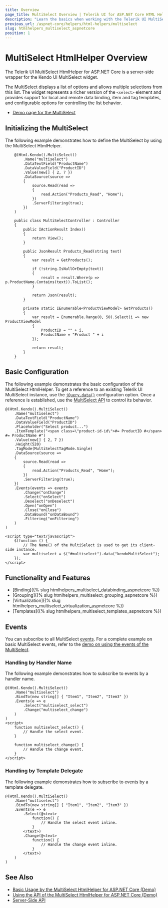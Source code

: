```yaml
---
title: Overview
page_title: MultiSelect Overview | Telerik UI for ASP.NET Core HTML Helpers
description: "Learn the basics when working with the Telerik UI MultiSelect HtmlHelper for ASP.NET Core (MVC 6 or ASP.NET Core MVC)."
previous_url: /aspnet-core/helpers/html-helpers/multiselect
slug: htmlhelpers_multiselect_aspnetcore
position: 1
---
```


# MultiSelect HtmlHelper Overview

The Telerik UI MultiSelect HtmlHelper for ASP.NET Core is a server-side wrapper for the Kendo UI MultiSelect widget.

The MultiSelect displays a list of options and allows multiple selections from this list. The widget represents a richer version of the `<select>` element and provides support for local and remote data binding, item and tag templates, and configurable options for controlling the list behavior.

* [Demo page for the MultiSelect](https://demos.telerik.com/aspnet-core/multiselect/index)

## Initializing the MultiSelect

The following example demonstrates how to define the MultiSelect by using the MultiSelect HtmlHelper.

```Razor
    @(Html.Kendo().MultiSelect()
        .Name("multiselect")
        .DataTextField("ProductName")
        .DataValueField("ProductID")
        .Value(new[] { 2, 7 })
        .DataSource(source =>
        {
            source.Read(read =>
            {
                read.Action("Products_Read", "Home");
            })
            .ServerFiltering(true);
        })
    )
```
```Controller
    public class MultiSelectController : Controller
    {
        public IActionResult Index()
        {
            return View();
        }

        public JsonResult Products_Read(string text)
        {
            var result = GetProducts();

            if (!string.IsNullOrEmpty(text))
            {
                result = result.Where(p => p.ProductName.Contains(text)).ToList();
            }

            return Json(result);
        }

        private static IEnumerable<ProductViewModel> GetProducts()
        {
            var result = Enumerable.Range(0, 50).Select(i => new ProductViewModel
            {
                ProductID = "" + i,
                ProductName = "Product " + i
            });

            return result;
        }
    }
```

## Basic Configuration

The following example demonstrates the basic configuration of the MultiSelect HtmlHelper. To get a reference to an existing Telerik UI MultiSelect instance, use the [`jQuery.data()`](http://api.jquery.com/jQuery.data/) configuration option. Once a reference is established, use the [MultiSelect API](/api/multiselect) to control its behavior.

```
@(Html.Kendo().MultiSelect()
    .Name("multiselect")
    .DataTextField("ProductName")
    .DataValueField("ProductID")
    .Placeholder("Select product...")
    .ItemTemplate("<span class=\"product-id-id\">#= ProductID #</span> #= ProductName #")
    .Value(new[] { 2, 7 })
    .Height(520)
    .TagMode(MultiSelectTagMode.Single)
    .DataSource(source =>
    {
        source.Read(read =>
        {
            read.Action("Products_Read", "Home");
        })
        .ServerFiltering(true);
    })
    .Events(events => events
        .Change("onChange")
        .Select("onSelect")
        .Deselect("onDeselect")
        .Open("onOpen")
        .Close("onClose")
        .DataBound("onDataBound")
        .Filtering("onFiltering")
    )
)

<script type="text/javascript">
    $(function () {
        // The Name() of the MultiSelect is used to get its client-side instance.
        var multiselect = $("#multiselect").data("kendoMultiSelect");
    });
</script>
```

## Functionality and Features

* [Binding]({% slug htmlhelpers_multiselect_databinding_aspnetcore %})
* [Grouping]({% slug htmlhelpers_multiselect_grouping_aspnetcore %})
* [Virtualization]({% slug htmlhelpers_multiselect_virtualization_aspnetcore %})
* [Templates]({% slug htmlhelpers_multiselect_templates_aspnetcore %})

## Events

You can subscribe to all MultiSelect [events](http://docs.telerik.com/kendo-ui/api/javascript/ui/multiselect#events). For a complete example on basic MultiSelect events, refer to the [demo on using the events of the MultiSelect](https://demos.telerik.com/aspnet-core/multiselect/events).

### Handling by Handler Name

The following example demonstrates how to subscribe to events by a handler name.

    @(Html.Kendo().MultiSelect()
        .Name("multiselect")
        .BindTo(new string[] { "Item1", "Item2", "Item3" })
        .Events(e => e
            .Select("multiselect_select")
            .Change("multiselect_change")
        )
    )
    <script>
        function multiselect_select() {
            // Handle the select event.
        }

        function multiselect_change() {
            // Handle the change event.
        }
    </script>


### Handling by Template Delegate

The following example demonstrates how to subscribe to events by a template delegate.

    @(Html.Kendo().MultiSelect()
        .Name("multiselect")
        .BindTo(new string[] { "Item1", "Item2", "Item3" })
        .Events(e => e
            .Select(@<text>
                function() {
                    // Handle the select event inline.
                }
            </text>)
            .Change(@<text>
                function() {
                    // Handle the change event inline.
                }
            </text>)
        )
    )

## See Also

* [Basic Usage by the MultiSelect HtmlHelper for ASP.NET Core (Demo)](https://demos.telerik.com/aspnet-core/multiselect/index)
* [Using the API of the MultiSelect HtmlHelper for ASP.NET Core (Demo)](https://demos.telerik.com/aspnet-core/multiselect/api)
* [Server-Side API](/api/multiselect)
